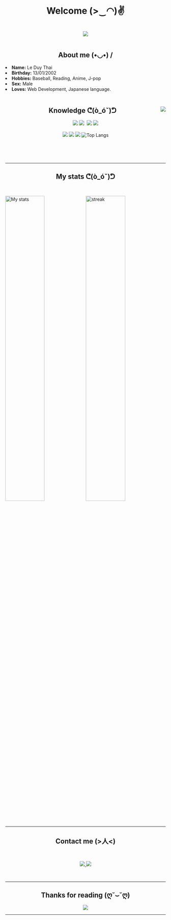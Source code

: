 <body>
<h1 align="center">Welcome (>‿◠)✌</h1>
<br />
<div align="center">
<img src="https://4.bp.blogspot.com/-YuZ4EMdfNDg/U1T4PQ08UzI/AAAAAAAAfgQ/ThG5udslmx4/s800/text_youkoso.png" />
</div>
<br />
<div>
<h2 align="center">About me  (•◡•) /</h2>
<li>
  <b>Name:</b> Le Duy Thai
</li>
<li>
  <b>Birthday:</b> 13/01/2002
</li>
<li>
<b>Hobbies:</b> Baseball, Reading, Anime, J-pop
</li>
<li>
<b>Sex:</b> Male 
</li>
<li>
<b>Loves:</b> Web Development, Japanese language.
</li>
</div>
<br />

<div>
<img src="https://media2.giphy.com/media/7hW7hXXri33NK/giphy.gif" align="right">
<h2 align="center">Knowledge ᕦ(ò_óˇ)ᕤ</h2>
<p align="center"> <img src="https://img.shields.io/badge/html5%20-%23E34F26.svg?&style=for-the-badge&logo=html5&logoColor=white"/> <img src="https://img.shields.io/badge/css3%20-%231572B6.svg?&style=for-the-badge&logo=css3&logoColor=white"/>
 <img src="https://img.shields.io/badge/javascript%20-%23323330.svg?&style=for-the-badge&logo=javascript&logoColor=%23F7DF1E"/> <img src="https://img.shields.io/badge/React%20-%231572B6.svg?&style=for-the-badge&logo=react&logoColor=white"/><br><br>
  <img src="https://img.shields.io/badge/laravel-%23FF2D20.svg?style=for-the-badge&logo=laravel&logoColor=white" /> <img src="https://img.shields.io/badge/rails-%23CC0000.svg?style=for-the-badge&logo=ruby-on-rails&logoColor=white" /> <img src="https://img.shields.io/badge/node.js%20-%2343853D.svg?&style=for-the-badge&logo=node.js&logoColor=white"/>
  <img src="https://github-readme-stats.vercel.app/api/top-langs/?username=bekeodangyeuqn&locale=ja&theme=tokyonight&langs_count=5" alt="Top Langs"/>
<!--   ![Top Langs](https://github-readme-stats.vercel.app/api/top-langs/?username=bekeodangyeuqn) -->
</p>
</div>

<br />
<br />
<br />

<hr>
<p>
<h2 align="center">My stats ᕦ(ò_óˇ)ᕤ</h2>
<br />
<p>
<img src="https://github-readme-stats.vercel.app/api?username=bekeodangyeuqn&show_icons=true&theme=tokyonight&locale=ja" alt="My stats" width="49.5%">
<img src="https://github-readme-streak-stats.herokuapp.com/?user=bekeodangyeuqn&theme=tokyonight&locale=ja" alt="streak" width="49.5%">
</p>
</p>

<br />
<hr>
<p>
<h2 align="center">Contact me (>人<)</h2>
<br>
<p align="center">
<a href="https://www.facebook.com/mu.leduy" target="_blank">
  <img src="https://img.shields.io/badge/Facebook%20-%231DA1F2.svg?&style=for-the-badge&logo=Facebook&logoColor=white"/>
 </a> 
 <a href="https://twitter.com/LeDuyThai5" target="_blank">
  <img src="https://img.shields.io/badge/Twitter-%231DA1F2.svg?style=for-the-badge&logo=Twitter&logoColor=white"/>
 </a>
 </p>
</p>

<br />
<hr>
<div>
<h2 align="center">Thanks for reading (ღ˘⌣˘ღ)</h2>
<div align="center">
<img src="https://spirituabreath.com/wp-content/uploads/2018/08/Dream-divination-Thank-you.jpg">
</div>
<hr>
</div>
</div>
</body>







